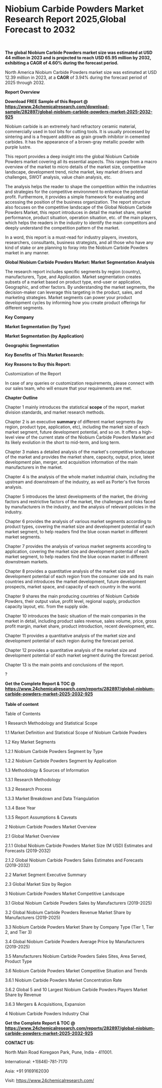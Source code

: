 <h1>Niobium Carbide Powders Market Research Report 2025,Global Forecast to 2032</h1><br/><p><strong>The global Niobium Carbide Powders market size was estimated at USD 44 million in 2023 and is projected to reach USD 65.95 million by 2032, exhibiting a <strong>CAGR</strong> of 4.60% during the forecast period.</strong></p><p>North America Niobium Carbide Powders market size was estimated at USD 12.39 million in 2023, at a <strong>CAGR</strong> of 3.94% during the forecast period of 2025 through 2032.</p><p><strong>Report Overview</strong></p><div><b>Download FREE Sample of this Report @ <a href="https://www.24chemicalresearch.com/download-sample/282897/global-niobium-carbide-powders-market-2025-2032-925">https://www.24chemicalresearch.com/download-sample/282897/global-niobium-carbide-powders-market-2025-2032-925</a></b></div><p>Niobium carbide is an extremely hard refractory ceramic material, commercially used in tool bits for cutting tools. It is usually processed by sintering and is a frequent additive as grain growth inhibitor in cemented carbides. It has the appearance of a brown-gray metallic powder with purple lustre.</p><p>This report provides a deep insight into the global Niobium Carbide Powders market covering all its essential aspects. This ranges from a macro overview of the market to micro details of the market size, competitive landscape, development trend, niche market, key market drivers and challenges, SWOT analysis, value chain analysis, etc.</p><p>The analysis helps the reader to shape the competition within the industries and strategies for the competitive environment to enhance the potential profit. Furthermore, it provides a simple framework for evaluating and accessing the position of the business organization. The report structure also focuses on the competitive landscape of the Global Niobium Carbide Powders Market, this report introduces in detail the market share, market performance, product situation, operation situation, etc. of the main players, which helps the readers in the industry to identify the main competitors and deeply understand the competition pattern of the market.</p><p>In a word, this report is a must-read for industry players, investors, researchers, consultants, business strategists, and all those who have any kind of stake or are planning to foray into the Niobium Carbide Powders market in any manner.</p><p><strong>Global Niobium Carbide Powders Market: Market Segmentation Analysis</strong></p><p>The research report includes specific segments by region (country), manufacturers, Type, and Application. Market segmentation creates subsets of a market based on product type, end-user or application, Geographic, and other factors. By understanding the market segments, the decision-maker can leverage this targeting in the product, sales, and marketing strategies. Market segments can power your product development cycles by informing how you create product offerings for different segments.</p><p><strong>Key Company</strong></p><p><strong>Market Segmentation (by Type)</strong></p><p><strong>Market Segmentation (<strong>by Application</strong>)</strong></p><p><strong>Geographic Segmentation</strong></p><p><strong>Key Benefits of This Market Research:</strong></p><p><strong>Key <strong>Reasons to Buy</strong> this Report:</strong></p><p>Customization of the Report</p><p>In case of any queries or customization requirements, please connect with our sales team, who will ensure that your requirements are met.</p><p><strong>Chapter Outline</strong></p><p>Chapter 1 mainly introduces the statistical <strong>scope</strong> of the report, market division standards, and market research methods.</p><p>Chapter 2 is an executive <strong>summary</strong> of different market segments (by region, product type, application, etc), including the market size of each market segment, future development potential, and so on. It offers a high-level view of the current state of the Niobium Carbide Powders Market and its likely evolution in the short to mid-term, and long term.</p><p>Chapter 3 makes a detailed analysis of the market's competitive landscape of the market and provides the market share, capacity, output, price, latest development plan, merger, and acquisition information of the main manufacturers in the market.</p><p>Chapter 4 is the analysis of the whole market industrial chain, including the upstream and downstream of the industry, as well as Porter's five forces analysis.</p><p>Chapter 5 introduces the latest developments of the market, the driving factors and restrictive factors of the market, the challenges and risks faced by manufacturers in the industry, and the analysis of relevant policies in the industry.</p><p>Chapter 6 provides the analysis of various market segments according to product types, covering the market size and development potential of each market segment, to help readers find the blue ocean market in different market segments.</p><p>Chapter 7 provides the analysis of various market segments according to application, covering the market size and development potential of each market segment, to help readers find the blue ocean market in different downstream markets.</p><p>Chapter 8 provides a quantitative analysis of the market size and development potential of each region from the consumer side and its main countries and introduces the market development, future development prospects, market space, and capacity of each country in the world.</p><p>Chapter 9 shares the main producing countries of Niobium Carbide Powders, their output value, profit level, regional supply, production capacity layout, etc. from the supply side.</p><p>Chapter 10 introduces the basic situation of the main companies in the market in detail, including product sales revenue, sales volume, price, gross profit margin, market share, product introduction, recent development, etc.</p><p>Chapter 11 provides a quantitative analysis of the market size and development potential of each region during the forecast period.</p><p>Chapter 12 provides a quantitative analysis of the market size and development potential of each market segment during the forecast period.</p><p>Chapter 13 is the main points and conclusions of the report.</p><p>? </p><div><b>Get the Complete Report & TOC @ <a href="https://www.24chemicalresearch.com/reports/282897/global-niobium-carbide-powders-market-2025-2032-925">https://www.24chemicalresearch.com/reports/282897/global-niobium-carbide-powders-market-2025-2032-925</a></b></div><br><b>Table of content</b><p>Table of Contents<br />
 
 1 Research Methodology and Statistical Scope<br />
 
 1.1 Market Definition and Statistical Scope of Niobium Carbide Powders<br />
 
 1.2 Key Market Segments<br />
 
 1.2.1 Niobium Carbide Powders Segment by Type<br />
 
 1.2.2 Niobium Carbide Powders Segment by Application<br />
 
 1.3 Methodology & Sources of Information<br />
 
 1.3.1 Research Methodology<br />
 
 1.3.2 Research Process<br />
 
 1.3.3 Market Breakdown and Data Triangulation<br />
 
 1.3.4 Base Year<br />
 
 1.3.5 Report Assumptions & Caveats<br />
 
 2 Niobium Carbide Powders Market Overview<br />
 
 2.1 Global Market Overview<br />
 
 2.1.1 Global Niobium Carbide Powders Market Size (M USD) Estimates and Forecasts (2019-2032)<br />
 
 2.1.2 Global Niobium Carbide Powders Sales Estimates and Forecasts (2019-2032)<br />
 
 2.2 Market Segment Executive Summary<br />
 
 2.3 Global Market Size by Region<br />
 
 3 Niobium Carbide Powders Market Competitive Landscape<br />
 
 3.1 Global Niobium Carbide Powders Sales by Manufacturers (2019-2025)<br />
 
 3.2 Global Niobium Carbide Powders Revenue Market Share by Manufacturers (2019-2025)<br />
 
 3.3 Niobium Carbide Powders Market Share by Company Type (Tier 1, Tier 2, and Tier 3)<br />
 
 3.4 Global Niobium Carbide Powders Average Price by Manufacturers (2019-2025)<br />
 
 3.5 Manufacturers Niobium Carbide Powders Sales Sites, Area Served, Product Type<br />
 
 3.6 Niobium Carbide Powders Market Competitive Situation and Trends<br />
 
 3.6.1 Niobium Carbide Powders Market Concentration Rate<br />
 
 3.6.2 Global 5 and 10 Largest Niobium Carbide Powders Players Market Share by Revenue<br />
 
 3.6.3 Mergers & Acquisitions, Expansion<br />
 
 4 Niobium Carbide Powders Industry Chai<br><div><b>Get the Complete Report & TOC @ <a href="https://www.24chemicalresearch.com/reports/282897/global-niobium-carbide-powders-market-2025-2032-925">https://www.24chemicalresearch.com/reports/282897/global-niobium-carbide-powders-market-2025-2032-925</a></b></div></p>
 
 <b>CONTACT US:</b><br>
 
 North Main Road Koregaon Park, Pune, India - 411001.<br/>
 
 International: +1(646)-781-7170<br/>
 
 Asia: +91 9169162030<br/>
 
 Visit: <a href="https://www.24chemicalresearch.com/">https://www.24chemicalresearch.com/</a>
 
 <br>